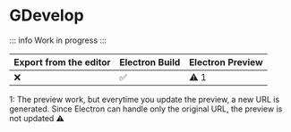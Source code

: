 # GDevelop

::: info
Work in progress
:::

| Export from the editor | Electron Build | Electron Preview |
| --- | --- | --- |
| ❌ | ✅ | ⚠️ 1 |

1: The preview work, but  everytime you update the preview, a new URL is generated. Since Electron can handle only the original URL, the preview is not updated ⚠️